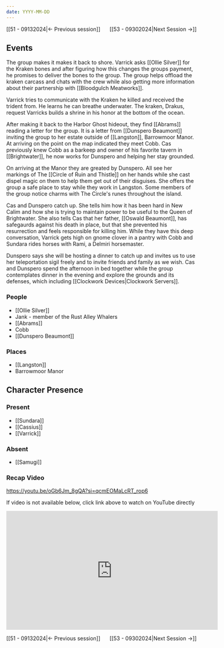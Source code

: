 ```yaml
---
date: YYYY-MM-DD
---
```

[[51 - 09132024|← Previous session]] <span style="float: right;">[[53 - 09302024|Next Session →]]</span>

## Events
The group makes it makes it back to shore. Varrick asks [[Ollie Silver]] for the Kraken bones and after figuring how this changes the groups payment, he promises to deliver the bones to the group. The group helps offload the kraken carcass and chats with the crew while also getting more information about their partnership with [[Bloodgulch Meatworks]]. 

Varrick tries to communicate with the Kraken he killed and received the trident from. He learns he can breathe underwater. The kraken, Drakus, request Varricks builds a shrine in his honor at the bottom of the ocean.

After making it back to the Harbor Ghost hideout, they find [[Abrams]] reading a letter for the group. It is a letter from [[Dunspero Beaumont]] inviting the group to her estate outside of [[Langston]], Barrowmoor Manor. At arriving on the point on the map indicated they meet Cobb. Cas previously knew Cobb as a barkeep and owner of his favorite tavern in [[Brightwater]], he now works for Dunspero and helping her stay grounded.

On arriving at the Manor they are greated by Dunspero. All see her markings of The [[Circle of Ruin and Thistle]] on her hands while she cast dispel magic on them to help them get out of their disguises. She offers the group a safe place to stay while they work in Langston. Some members of the group notice charms with The Circle's runes throughout the island.

Cas and Dunspero catch up. She tells him how it has been hard in New Calim and how she is trying to maintain power to be useful to the Queen of Brightwater. She also tells Cas that her father, [[Oswald Beaumont]], has safegaurds against his death in place, but that she prevented his resurrection and feels responsible for killing him. While they have this deep conversation, Varrick gets high on gnome clover in a pantry with Cobb and Sundara rides horses with Rami, a Delmiri horsemaster.

Dunspero says she will be hosting a dinner to catch up and invites us to use her teleportation sigil freely and to invite friends and family as we wish. Cas and Dunspero spend the afternoon in bed together while the group contemplates dinner in the evening and explore the grounds and its defenses, which including [[Clockwork Devices|Clockwork Servers]].

### People
- [[Ollie Silver]]
- Jank - member of the Rust Alley Whalers
- [[Abrams]]
- Cobb
- [[Dunspero Beaumont]]

### Places 
- [[Langston]]
- Barrowmoor Manor

## Character Presence 
### Present
- [[Sundara]] 
- [[Cassius]] 
- [[Varrick]] 

### Absent
- [[Samugi]] 

### Recap Video
https://youtu.be/oGb6Jm_8gQA?si=qcmEOMaLcRT_rop6

If video is not available below, click link above to watch on YouTube directly

<iframe width="560" height="315" src="https://www.youtube.com/embed/oGb6Jm_8gQA?si=qcmEOMaLcRT_rop6" title="YouTube video player" frameborder="0" allow="accelerometer; autoplay; clipboard-write; encrypted-media; gyroscope; picture-in-picture; web-share" referrerpolicy="strict-origin-when-cross-origin" allowfullscreen></iframe>

[[51 - 09132024|← Previous session]] <span style="float: right;">[[53 - 09302024|Next Session →]]</span>